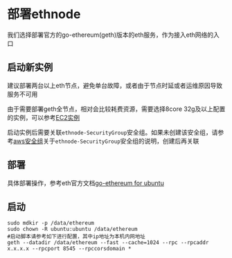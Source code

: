 # 部署ethnode
我们选择部署官方的go-ethereum(geth)版本的eth服务，作为接入eth网络的入口

## 启动新实例
建议部署两台以上eth节点，避免单台故障，或者由于节点时延或者运维原因导致服务不可用

由于需要部署geth全节点，相对会比较耗费资源，需要选择8core 32g及以上配置的实例，可以参考[EC2实例](new_ec2_cn.md)

启动实例后需要关联`ethnode-SecurityGroup`安全组。如果未创建该安全组，请参考[aws安全组](security_group_cn.md)关于`ethnode-SecurityGroup`安全组的说明，创建后再关联

## 部署
具体部署操作，参考eth官方文档[go-ethereum for ubuntu](https://github.com/ethereum/go-ethereum/wiki/Installation-Instructions-for-Ubuntu)

## 启动
```
sudo mdkir -p /data/ethereum
sudo chown -R ubuntu:ubuntu /data/ethereum
#启动脚本请参考如下进行配置，其中ip地址为本机内网地址
geth --datadir /data/ethereum --fast --cache=1024 --rpc --rpcaddr x.x.x.x --rpcport 8545 --rpccorsdomain *
```
